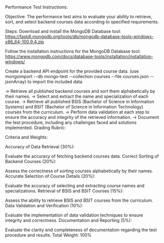 Performance Test Instructions:

Objective: The performance test aims to evaluate your ability to retrieve, sort, and select backend courses data according to specified requirements.

Steps: Download and install the MongoDB Database tool: https://fastdl.mongodb.org/tools/db/mongodb-database-tools-windows-x86_64-100.9.4.zip

Follow the installation instructions for the MongoDB Database tool: https://www.mongodb.com/docs/database-tools/installation/installation-windows/

Create a backend API endpoint for the provided course data. (use mongoimport --db mongo-test --collection courses --file courses.json --jsonArray) to import the included data

-> Retrieve all published backend courses and sort them alphabetically by their names.
-> Select and extract the name and specialization of each course.
-> Retrieve all published BSIS (Bachelor of Science in Information Systems) and BSIT (Bachelor of Science in Information Technology) courses from the curriculum.
-> Perform data validation at each step to ensure the accuracy and integrity of the retrieved information.
-> Document the test procedure, including any challenges faced and solutions implemented.
Grading Rubric:

Criteria and Weights:

Accuracy of Data Retrieval (30%):

Evaluate the accuracy of fetching backend courses data. Correct Sorting of Backend Courses (20%):

Assess the correctness of sorting courses alphabetically by their names. Accurate Selection of Course Details (20%):

Evaluate the accuracy of selecting and extracting course names and specializations. Retrieval of BSIS and BSIT Courses (15%):

Assess the ability to retrieve BSIS and BSIT courses from the curriculum. Data Validation and Verification (10%):

Evaluate the implementation of data validation techniques to ensure integrity and correctness. Documentation and Reporting (5%):

Evaluate the clarity and completeness of documentation regarding the test procedure and results. Total Weight: 100%